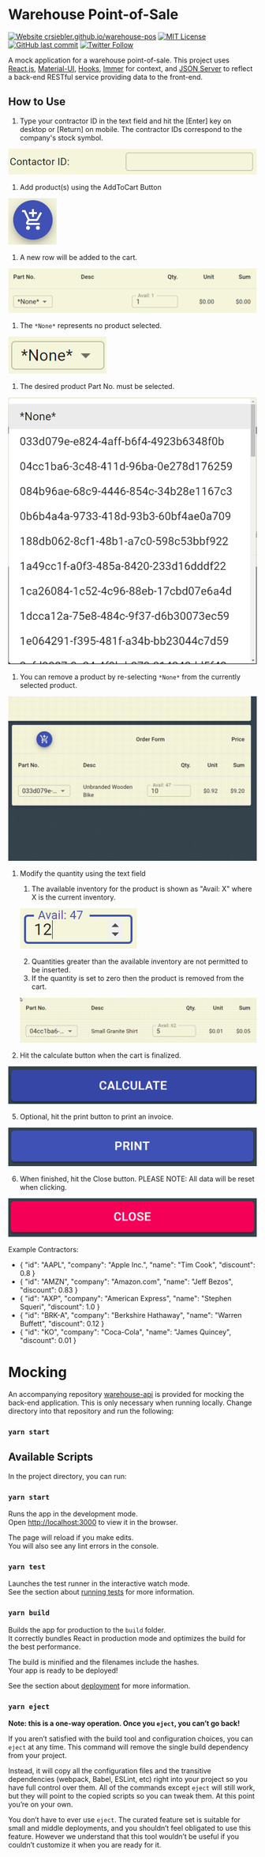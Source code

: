 # Warehouse Point-of-Sale

[![Website crsiebler.github.io/warehouse-pos](https://img.shields.io/website?down_color=red&down_message=offline&up_color=green&up_message=online&url=https%3A%2F%2Fcrsiebler.github.io%2Fwarehouse-pos)](https://crsiebler.github.io/warehouse-pos) [![MIT License](https://img.shields.io/github/license/crsiebler/warehouse-pos)](https://github.com/crsiebler/warehouse-pos/blob/master/LICENSE) [![GitHub last commit](https://img.shields.io/github/last-commit/crsiebler/warehouse-pos.svg?style=flat)](https://github.com/crsiebler/warehouse-pos/commits/main) [![Twitter Follow](https://img.shields.io/twitter/follow/CorySiebler.svg?style=social)](https://twitter.com/CorySiebler)  


A mock application for a warehouse point-of-sale. This project uses [React.js](https://facebook.github.io/create-react-app/docs/getting-started), [Material-UI](https://material-ui.com/), [Hooks](https://reactjs.org/docs/hooks-intro.html), [Immer](https://immerjs.github.io/immer/) for context, and [JSON Server](https://github.com/typicode/json-server) to reflect a back-end RESTful service providing data to the front-end.

## How to Use

1. Type your contractor ID in the text field and hit the [Enter] key on desktop or [Return] on mobile. The contractor IDs correspond to the company's stock symbol.

![ContractorInput](docs/contractorInput.png)

1. Add product(s) using the AddToCart Button

![AddToCartButton](docs/addToCart.png)

   1. A new row will be added to the cart.

   ![ProductAddedToCart](docs/productAddedToCart.png)

   1. The `*None*` represents no product selected.

   ![EmptyProductSelected](docs/emptyProductSelect.png)

   1. The desired product Part No. must be selected.

   ![ProductSelection](docs/productMenuItems.png)

   1. You can remove a product by re-selecting `*None*` from the currently selected product.

   ![RemoveProduct](docs/removeProduct.gif)

1. Modify the quantity using the text field
   1. The available inventory for the product is shown as "Avail: X" where X is the current inventory.

   ![QuantityInput](docs/quantityInput.png)

   2. Quantities greater than the available inventory are not permitted to be inserted.
   3. If the quantity is set to zero then the product is removed from the cart.

   ![ZeroQuantity](docs/zeroQuantity.gif)

1. Hit the calculate button when the cart is finalized.

![CalculateButton](docs/calculateButton.png)

5. Optional, hit the print button to print an invoice.

![PrintButton](docs/printButton.png)

6. When finished, hit the Close button. PLEASE NOTE: All data will be reset when clicking.

![CloseButton](docs/closeButton.png)

Example Contractors:
* { "id": "AAPL", "company": "Apple Inc.", "name": "Tim Cook", "discount": 0.8 }
* { "id": "AMZN", "company": "Amazon.com", "name": "Jeff Bezos", "discount": 0.83 }
* { "id": "AXP", "company": "American Express", "name": "Stephen Squeri", "discount": 1.0 }
* { "id": "BRK-A", "company": "Berkshire Hathaway", "name": "Warren Buffett", "discount": 0.12 }
* { "id": "KO", "company": "Coca-Cola", "name": "James Quincey", "discount": 0.01 }

# Mocking

An accompanying repository [warehouse-api](https://github.com/crsiebler/warehouse-api) is provided for mocking the back-end application. This is only necessary when running locally. Change directory into that repository and run the following:

### `yarn start`

## Available Scripts

In the project directory, you can run:

### `yarn start`

Runs the app in the development mode.\
Open [http://localhost:3000](http://localhost:3000) to view it in the browser.

The page will reload if you make edits.\
You will also see any lint errors in the console.

### `yarn test`

Launches the test runner in the interactive watch mode.\
See the section about [running tests](https://facebook.github.io/create-react-app/docs/running-tests) for more information.

### `yarn build`

Builds the app for production to the `build` folder.\
It correctly bundles React in production mode and optimizes the build for the best performance.

The build is minified and the filenames include the hashes.\
Your app is ready to be deployed!

See the section about [deployment](https://facebook.github.io/create-react-app/docs/deployment) for more information.

### `yarn eject`

**Note: this is a one-way operation. Once you `eject`, you can’t go back!**

If you aren’t satisfied with the build tool and configuration choices, you can `eject` at any time. This command will remove the single build dependency from your project.

Instead, it will copy all the configuration files and the transitive dependencies (webpack, Babel, ESLint, etc) right into your project so you have full control over them. All of the commands except `eject` will still work, but they will point to the copied scripts so you can tweak them. At this point you’re on your own.

You don’t have to ever use `eject`. The curated feature set is suitable for small and middle deployments, and you shouldn’t feel obligated to use this feature. However we understand that this tool wouldn’t be useful if you couldn’t customize it when you are ready for it.
